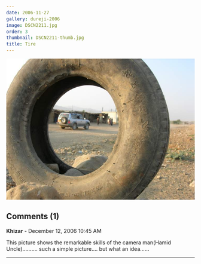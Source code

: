 ```yaml
---
date: 2006-11-27
gallery: dureji-2006
image: DSCN2211.jpg
order: 3
thumbnail: DSCN2211-thumb.jpg
title: Tire
---
```


![Tire](./DSCN2211.jpg)

<div id="comments">

## Comments (1)

**Khizar** - December 12, 2006 10:45 AM

This picture shows the remarkable skills of the camera man(Hamid Uncle).......... such a simple picture.... but what an idea......

---

</div>